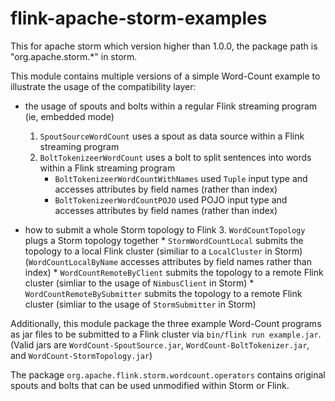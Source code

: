 # flink-apache-storm-examples
This for apache storm which version higher than 1.0.0, the package path is "org.apache.storm.*" in storm.

This module contains multiple versions of a simple Word-Count example to illustrate the usage of the compatibility layer:
* the usage of spouts and bolts within a regular Flink streaming program (ie, embedded mode)
   1. `SpoutSourceWordCount` uses a spout as data source within a Flink streaming program
   2. `BoltTokenizeerWordCount` uses a bolt to split sentences into words within a Flink streaming program
      * `BoltTokenizeerWordCountWithNames` used `Tuple` input type and accesses attributes by field names (rather than index)
      * `BoltTokenizeerWordCountPOJO` used POJO input type and accesses attributes by field names (rather than index)

* how to submit a whole Storm topology to Flink
   3. `WordCountTopology` plugs a Storm topology together
      * `StormWordCountLocal` submits the topology to a local Flink cluster (similiar to a `LocalCluster` in Storm)
        (`WordCountLocalByName` accesses attributes by field names rather than index)
      * `WordCountRemoteByClient` submits the topology to a remote Flink cluster (simliar to the usage of `NimbusClient` in Storm)
      * `WordCountRemoteBySubmitter` submits the topology to a remote Flink cluster (simliar to the usage of `StormSubmitter` in Storm)

Additionally, this module package the three example Word-Count programs as jar files to be submitted to a Flink cluster via `bin/flink run example.jar`.
(Valid jars are `WordCount-SpoutSource.jar`, `WordCount-BoltTokenizer.jar`, and `WordCount-StormTopology.jar`)

The package `org.apache.flink.storm.wordcount.operators` contains original spouts and bolts that can be used unmodified within Storm or Flink.
